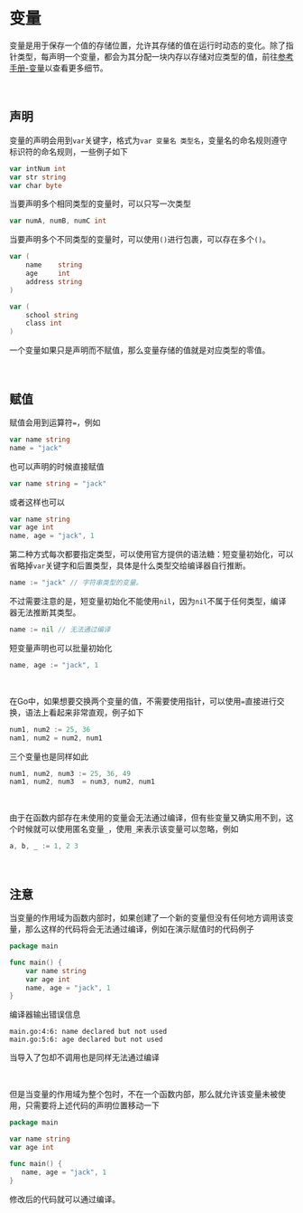 # 变量

变量是用于保存一个值的存储位置，允许其存储的值在运行时动态的变化。除了指针类型，每声明一个变量，都会为其分配一块内存以存储对应类型的值，前往[参考手册-变量](https://go.dev/ref/spec#Variables)以查看更多细节。

<br>

## 声明

变量的声明会用到`var`关键字，格式为`var 变量名 类型名`，变量名的命名规则遵守标识符的命名规则，一些例子如下

```go
var intNum int
var str string
var char byte
```

当要声明多个相同类型的变量时，可以只写一次类型

```go
var numA, numB, numC int
```

当要声明多个不同类型的变量时，可以使用`()`进行包裹，可以存在多个`()`。

```go
var (
	name    string
	age     int
	address string
)

var (
	school string
	class int
) 
```

一个变量如果只是声明而不赋值，那么变量存储的值就是对应类型的零值。

<br>

## 赋值

赋值会用到运算符`=`，例如

```go
var name string
name = "jack"
```

也可以声明的时候直接赋值

```go
var name string = "jack"
```

或者这样也可以

```go
var name string
var age int
name, age = "jack", 1
```

第二种方式每次都要指定类型，可以使用官方提供的语法糖：短变量初始化，可以省略掉`var`关键字和后置类型，具体是什么类型交给编译器自行推断。

```go
name := "jack" // 字符串类型的变量。
```

不过需要注意的是，短变量初始化不能使用`nil`，因为`nil`不属于任何类型，编译器无法推断其类型。

```go
name := nil // 无法通过编译
```

短变量声明也可以批量初始化

```go
name, age := "jack", 1
```

<br>

在Go中，如果想要交换两个变量的值，不需要使用指针，可以使用`=`直接进行交换，语法上看起来非常直观，例子如下

```go
num1, num2 := 25, 36
nam1, num2 = num2, num1
```

三个变量也是同样如此

```go
num1, num2, num3 := 25, 36, 49
nam1, num2, num3  = num3, num2, num1
```

<br>

由于在函数内部存在未使用的变量会无法通过编译，但有些变量又确实用不到，这个时候就可以使用匿名变量`_`，使用`_`来表示该变量可以忽略，例如

```go
a, b, _ := 1, 2 3
```

<br>

## 注意

当变量的作用域为函数内部时，如果创建了一个新的变量但没有任何地方调用该变量，那么这样的代码将会无法通过编译，例如在演示赋值时的代码例子

```go
package main

func main() {
	var name string
	var age int
	name, age = "jack", 1
}
```

编译器输出错误信息

```
main.go:4:6: name declared but not used
main.go:5:6: age declared but not used
```

当导入了包却不调用也是同样无法通过编译

<br>

但是当变量的作用域为整个包时，不在一个函数内部，那么就允许该变量未被使用，只需要将上述代码的声明位置移动一下

```go
package main

var name string
var age int

func main() {
   name, age = "jack", 1
}
```

修改后的代码就可以通过编译。
